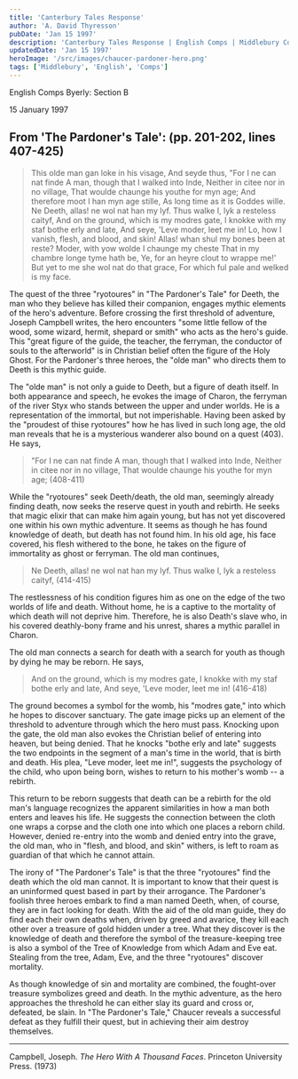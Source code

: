 ```yaml
---
title: 'Canterbury Tales Response'
author: 'A. David Thyresson'
pubDate: 'Jan 15 1997'
description: 'Canterbury Tales Response | English Comps | Middlebury College | 15 January 1997'
updatedDate: 'Jan 15 1997'
heroImage: '/src/images/chaucer-pardoner-hero.png'
tags: ['Middlebury', 'English', 'Comps']
---
```


English Comps
Byerly: Section B

15 January 1997

## From 'The Pardoner's Tale': (pp. 201-202, lines 407-425)

> This olde man gan loke in his visage,
> And seyde thus, "For I ne can nat finde
> A man, though that I walked into Inde,
> Neither in citee nor in no village,
> That woulde chaunge his youthe for myn age;
> And therefore moot I han myn age stille,
> As long time as it is Goddes wille.
> Ne Deeth, allas! ne wol nat han my lyf.
> Thus walke I, lyk a resteless caityf,
> And on the ground, which is my modres gate,
> I knokke with my staf bothe erly and late,
> And seye, 'Leve moder, leet me in!
> Lo, how I vanish, flesh, and blood, and skin!
> Allas! whan shul my bones been at reste?
> Moder, with yow wolde I chaunge my cheste
> That in my chambre longe tyme hath be,
> Ye, for an heyre clout to wrappe me!'
> But yet to me she wol nat do that grace,
> For which ful pale and welked is my face.

The quest of the three "ryotoures" in "The Pardoner's Tale" for Deeth, the man who they believe has killed their companion, engages mythic elements of the hero's adventure. Before crossing the first threshold of adventure, Joseph Campbell writes, the hero encounters "some little fellow of the wood, some wizard, hermit, shepard or smith" who acts as the hero's guide. This "great figure of the guide, the teacher, the ferryman, the conductor of souls to the afterworld" is in Christian belief often the figure of the Holy Ghost. For the Pardoner's three heroes, the "olde man" who directs them to Deeth is this mythic guide.

The "olde man" is not only a guide to Deeth, but a figure of death itself. In both appearance and speech, he evokes the image of Charon, the ferryman of the river Styx who stands between the upper and under worlds. He is a representation of the immortal, but not imperishable. Having been asked by the "proudest of thise ryotoures" how he has lived in such long age, the old man reveals that he is a mysterious wanderer also bound on a quest (403). He says,

> "For I ne can nat finde
> A man, though that I walked into Inde,
> Neither in citee nor in no village,
> That woulde chaunge his youthe for myn age; (408-411)

While the "ryotoures" seek Deeth/death, the old man, seemingly already finding death, now seeks the reserve quest in youth and rebirth. He seeks that magic elixir that can make him again young, but has not yet discovered one within his own mythic adventure. It seems as though he has found knowledge of death, but death has not found him. In his old age, his face covered, his flesh withered to the bone, he takes on the figure of immortality as ghost or ferryman. The old man continues,

> Ne Deeth, allas! ne wol nat han my lyf.
> Thus walke I, lyk a resteless caityf, (414-415)

The restlessness of his condition figures him as one on the edge of the two worlds of life and death. Without home, he is a captive to the mortality of which death will not deprive him. Therefore, he is also Death's slave who, in his covered deathly-bony frame and his unrest, shares a mythic parallel in Charon.

The old man connects a search for death with a search for youth as though by dying he may be reborn. He says,

> And on the ground, which is my modres gate,
> I knokke with my staf bothe erly and late,
> And seye, 'Leve moder, leet me in! (416-418)

The ground becomes a symbol for the womb, his "modres gate," into which he hopes to discover sanctuary. The gate image picks up an element of the threshold to adventure through which the hero must pass. Knocking upon the gate, the old man also evokes the Christian belief of entering into heaven, but being denied. That he knocks "bothe erly and late" suggests the two endpoints in the segment of a man's time in the world, that is birth and death. His plea, "Leve moder, leet me in!", suggests the psychology of the child, who upon being born, wishes to return to his mother's womb -- a rebirth.

This return to be reborn suggests that death can be a rebirth for the old man's language recognizes the apparent similarities in how a man both enters and leaves his life. He suggests the connection between the cloth one wraps a corpse and the cloth one into which one places a reborn child. However, denied re-entry into the womb and denied entry into the grave, the old man, who in "flesh, and blood, and skin" withers, is left to roam as guardian of that which he cannot attain.

The irony of "The Pardoner's Tale" is that the three "ryotoures" find the death which the old man cannot. It is important to know that their quest is an uninformed quest based in part by their arrogance. The Pardoner's foolish three heroes embark to find a man named Deeth, when, of course, they are in fact looking for death. With the aid of the old man guide, they do find each their own deaths when, driven by greed and avarice, they kill each other over a treasure of gold hidden under a tree. What they discover is the knowledge of death and therefore the symbol of the treasure-keeping tree is also a symbol of the Tree of Knowledge from which Adam and Eve eat. Stealing from the tree, Adam, Eve, and the three "ryotoures" discover mortality.

As though knowledge of sin and mortality are combined, the fought-over treasure symbolizes greed and death. In the mythic adventure, as the hero approaches the threshold he can either slay its guard and cross or, defeated, be slain. In "The Pardoner's Tale," Chaucer reveals a successful defeat as they fulfill their quest, but in achieving their aim destroy themselves.

---

Campbell, Joseph. _The Hero With A Thousand Faces_. Princeton University Press. (1973)
